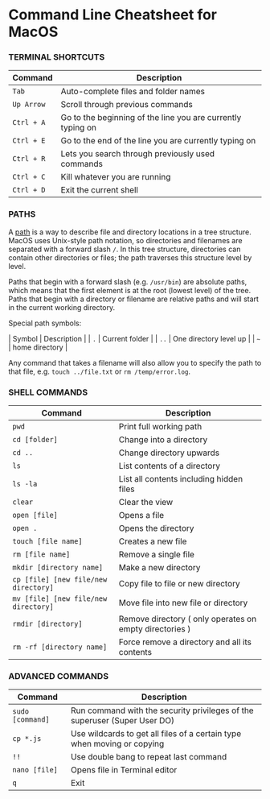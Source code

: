# Command Line Cheatsheet for MacOS

### TERMINAL SHORTCUTS

| Command | Description |
| ------------- | ------------- |
| `Tab` | Auto-complete files and folder names |
| `Up Arrow`| Scroll through previous commands |
| `Ctrl + A` | Go to the beginning of the line you are currently typing on |
| `Ctrl + E` | Go to the end of the line you are currently typing on |
| `Ctrl + R` | Lets you search through previously used commands |
| `Ctrl + C` | Kill whatever you are running |
| `Ctrl + D` | Exit the current shell |

### PATHS

A [path](https://en.wikipedia.org/wiki/Path_(computing)) is a way to describe file and directory locations in a tree structure. MacOS uses Unix-style path notation, so directories and filenames are separated with a forward slash `/`. In this tree structure, directories can contain other directories or files; the path traverses this structure level by level. 

Paths that begin with a forward slash (e.g. `/usr/bin`) are absolute paths, which means that the first element is at the root (lowest level) of the tree. Paths that begin with a directory or filename are relative paths and will start in the current working directory.

Special path symbols:

| Symbol | Description |
| `.` | Current folder |
| `..` | One directory level up |
| `~` | home directory |

Any command that takes a filename will also allow you to specify the path to that file, e.g. `touch ../file.txt` or `rm /temp/error.log`.

### SHELL COMMANDS

| Command | Description |
| ------------- | ------------- |
| `pwd` | Print full working path |
| `cd [folder]` | Change into a directory |
| `cd ..` | Change directory upwards |
| `ls` | List contents of a directory |
| `ls -la` | List all contents including hidden files |
| `clear` | Clear the view |
| `open [file]` | Opens a file |
| `open .` | Opens the directory |
| `touch [file name]`| Creates a new file |
| `rm [file name]`| Remove a single file |
| `mkdir [directory name]` | Make a new directory |
| `cp [file] [new file/new directory]` | Copy file to file or new directory |
| `mv [file] [new file/new directory]` | Move file into new file or directory |
| `rmdir [directory]` | Remove directory ( only operates on empty directories ) |
| `rm -rf [directory name]` | Force remove a directory and all its contents | 


### ADVANCED COMMANDS
| Command | Description |
| ------------- | ------------- |
| `sudo [command]` | Run command with the security privileges of the superuser (Super User DO) |
| `cp *.js`| Use wildcards to get all files of a certain type when moving or copying|
| `!!` | Use double bang to repeat last command |
| `nano [file]` | Opens file in Terminal editor |
| `q` | Exit |

